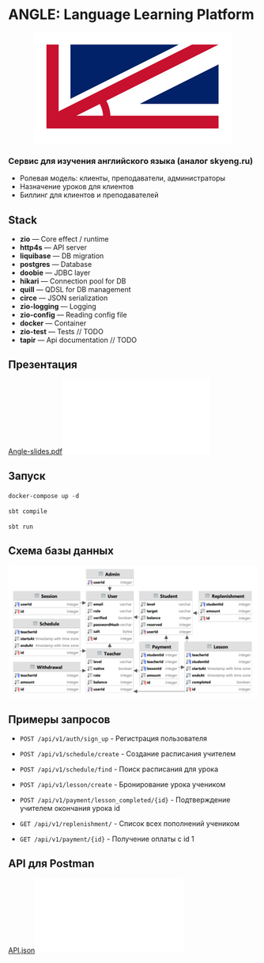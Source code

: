 # ANGLE: Language Learning Platform

<p align="center">
 <img src="/images/angle-logo.png">
 </p>

### Сервис для изучения английского языка (аналог skyeng.ru)

- Ролевая модель: клиенты, преподаватели, администраторы
- Назначение уроков для клиентов
- Биллинг для клиентов и преподавателей

## Stack
- **zio** — Core effect / runtime
- **http4s** — API server
- **liquibase** — DB migration
- **postgres** — Database
- **doobie** — JDBC layer
- **hikari** — Connection pool for DB
- **quill** — QDSL for DB management
- **circe** — JSON serialization
- **zio-logging** — Logging
- **zio-config** — Reading config file
- **docker** — Container
- **zio-test** — Tests // TODO
- **tapir** — Api documentation // TODO

## Презентация

[Angle-slides.pdf![](/slides/angle.pdf)](/slides/angle.pdf)

## Запуск

`docker-compose up -d
`

`sbt compile
`

`sbt run
`

## Схема базы данных

![](/images/database.png)


## Примеры запросов


* `POST /api/v1/auth/sign_up` - Регистрация пользователя

* `POST /api/v1/schedule/create` - Создание расписания учителем

* `POST /api/v1/schedule/find` - Поиск расписания для урока

* `POST /api/v1/lesson/create` - Бронирование урока учеником

* `POST /api/v1/payment/lesson_completed/{id}` - Подтверждение учителем окончания урока id

* `GET /api/v1/replenishment/` - Список всех пополнений учеником

* `GET /api/v1/payment/{id}` - Получение оплаты с id 1


## API для Postman

[API.json![](\API.json)](API.json)
